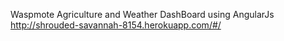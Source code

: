 Waspmote Agriculture and Weather DashBoard using AngularJs 
http://shrouded-savannah-8154.herokuapp.com/#/
